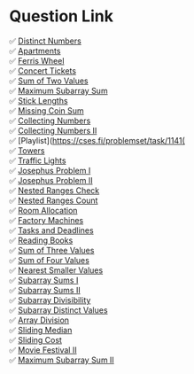 # Question Link
✅ [Distinct Numbers](https://cses.fi/problemset/task/1621)<br>
✅ [Apartments](https://cses.fi/problemset/task/1084)<br>
✅ [Ferris Wheel](https://cses.fi/problemset/task/1090)<br>
✅ [Concert Tickets](https://cses.fi/problemset/task/1091)<br>
✅ [Sum of Two Values](https://cses.fi/problemset/task/1640)<br>
✅ [Maximum Subarray Sum](https://cses.fi/problemset/task/1643)<br>
✅ [Stick Lengths](https://cses.fi/problemset/task/1074)<br>
✅ [Missing Coin Sum](https://cses.fi/problemset/task/2183)<br>
✅ [Collecting Numbers](https://cses.fi/problemset/task/2216)<br>
✅ [Collecting Numbers II](https://cses.fi/problemset/task/2217)<br>
✅ [Playlist](https://cses.fi/problemset/task/1141(<br>
✅ [Towers](https://cses.fi/problemset/task/1073)<br>
✅ [Traffic Lights](https://cses.fi/problemset/task/1163)<br>
✅ [Josephus Problem I](https://cses.fi/problemset/task/2162)<br>
✅ [Josephus Problem II](https://cses.fi/problemset/task/2163)<br>
✅ [Nested Ranges Check](https://cses.fi/problemset/task/2168)<br>
✅ [Nested Ranges Count](https://cses.fi/problemset/task/2169)<br>
✅ [Room Allocation](https://cses.fi/problemset/task/1164)<br>
✅ [Factory Machines](https://cses.fi/problemset/task/1620)<br>
✅ [Tasks and Deadlines](https://cses.fi/problemset/task/1630)<br>
✅ [Reading Books](https://cses.fi/problemset/task/1631)<br>
✅ [Sum of Three Values](https://cses.fi/problemset/task/1641)<br>
✅ [Sum of Four Values](https://cses.fi/problemset/task/1642)<br>
✅ [Nearest Smaller Values](https://cses.fi/problemset/task/1645)<br>
✅ [Subarray Sums I](https://cses.fi/problemset/task/1660)<br>
✅ [Subarray Sums II](https://cses.fi/problemset/task/1661)<br>
✅ [Subarray Divisibility](https://cses.fi/problemset/task/1662)<br>
✅ [Subarray Distinct Values](https://cses.fi/problemset/task/2428)<br>
✅ [Array Division](https://cses.fi/problemset/task/1085)<br>
✅ [Sliding Median](https://cses.fi/problemset/task/1076)<br>
✅ [Sliding Cost](https://cses.fi/problemset/task/1077)<br>
✅ [Movie Festival II](https://cses.fi/problemset/task/1632)<br>
✅ [Maximum Subarray Sum II](https://cses.fi/problemset/task/1644)<br>
